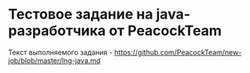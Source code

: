 # Тестовое задание на java-разработчика от PeacockTeam

Текст выполняемого задания - https://github.com/PeacockTeam/new-job/blob/master/lng-java.md

